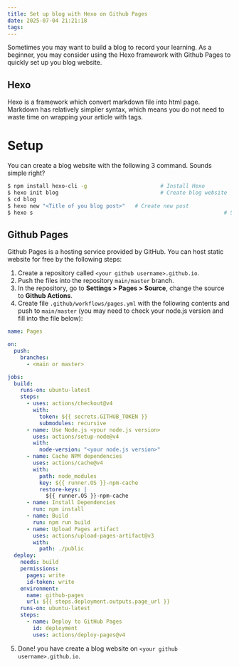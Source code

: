 ```yaml
---
title: Set up blog with Hexo on Github Pages
date: 2025-07-04 21:21:18
tags:
---
```


Sometimes you may want to build a blog to record your learning. As a beginner, you may consider using the Hexo framework with Github Pages to quickly set up you blog website.

## Hexo

Hexo is a framework which convert markdown file into html page. Markdown has relatively simplier syntax, which means you do not need to waste time on wrapping your article with tags.

# Setup

You can create a blog website with the following 3 command. Sounds simple right?

``` bash
$ npm install hexo-cli -g   					# Install Hexo
$ hexo init blog            					# Create blog website
$ cd blog
$ hexo new "<Title of you blog post>"	# Create new post
$ hexo s															# Set up server on localhost:4000
```

## Github Pages

Github Pages is a hosting service provided by GitHub. You can host static website for free by the following steps:

1. Create a repository called `<your github username>.github.io`.
2. Push the files into the repository `main/master` branch.
3. In the repository, go to **Settings > Pages > Source**, change the source to **Github Actions**.
4. Create file `.github/workflows/pages.yml` with the following contents and push to `main/master` (you may need to check your node.js version and fill into the file below):
``` yml
name: Pages

on:
  push:
    branches:
      - <main or master>

jobs:
  build:
    runs-on: ubuntu-latest
    steps:
      - uses: actions/checkout@v4
        with:
          token: ${{ secrets.GITHUB_TOKEN }}
          submodules: recursive
      - name: Use Node.js <your node.js version>
        uses: actions/setup-node@v4
        with:
          node-version: "<your node.js version>"
      - name: Cache NPM dependencies
        uses: actions/cache@v4
        with:
          path: node_modules
          key: ${{ runner.OS }}-npm-cache
          restore-keys: |
            ${{ runner.OS }}-npm-cache
      - name: Install Dependencies
        run: npm install
      - name: Build
        run: npm run build
      - name: Upload Pages artifact
        uses: actions/upload-pages-artifact@v3
        with:
          path: ./public
  deploy:
  	needs: build
    permissions:
      pages: write
      id-token: write
    environment:
      name: github-pages
      url: ${{ steps.deployment.outputs.page_url }}
    runs-on: ubuntu-latest
    steps:
      - name: Deploy to GitHub Pages
        id: deployment
        uses: actions/deploy-pages@v4
```
5. Done! you have create a blog website on `<your github username>.github.io`.